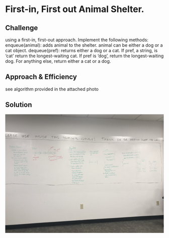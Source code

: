 
# First-in, First out Animal Shelter.
<!-- Short summary or background information -->

## Challenge
using a first-in, first-out approach.
Implement the following methods:
enqueue(animal): adds animal to the shelter. animal can be either a dog or a cat object.
dequeue(pref): returns either a dog or a cat. If pref, a string, is ‘cat’ return the longest-waiting cat. If pref is ‘dog’, return the longest-waiting dog. For anything else, return either a cat or a dog.

## Approach & Efficiency
see algorithm provided in the attached photo

## Solution
![animalShelter](./assets/animalShelter.jpg)